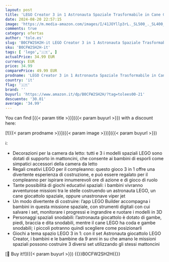 ```yaml
---
layout: post
title: 'LEGO Creator 3 in 1 Astronauta Spaziale Trasformabile in Cane Giocattolo o in Modellino di Astronave Viper Jet  Giochi da Costruire per Bambini e Bambine da 9 Anni  Idea Regalo a Tema Spazio 31152'
date: 2024-08-20 22:57:15
image: 'https://m.media-amazon.com/images/I/41JOYllp3rL._SL500_._SL400_.jpg'
comments: true
category: ofertas
author: 'tole.es'
slug: 'B0CFW2SH2H-it LEGO Creator 3 in 1 Astronauta Spaziale Trasformabile in...'
sku: 'B0CFW2SH2H-it'
tags: [ 'lego','🇮🇹', ]
actualPrice: 34.99 EUR
currency: EUR
price: 34.99
comparePrice: 49.99 EUR
prodname: 'LEGO Creator 3 in 1 Astronauta Spaziale Trasformabile in Cane Giocattolo o in Modellino di Astronave Viper Jet  Giochi da Costruire per Bambini e Bambine da 9 Anni  Idea Regalo a Tema Spazio 31152'
country: 'it'
flag: '🇮🇹'
brand: ''
buyurl: 'https://www.amazon.it/dp/B0CFW2SH2H/?tag=tolees00-21'
descuento: '30.01'
average: '34.99'
---
```


You can find [{{< param title >}}]({{< param buyurl >}}) with a discount here:

[![{{< param prodname >}}]({{< param image >}})]({{< param buyurl >}})

ℹ️:

- Decorazioni per la camera da letto: tutti e 3 i modelli spaziali LEGO sono dotati di supporto in mattoncini, che consente ai bambini di esporli come simpatici accessori della camera da letto
- Regali creativi LEGO per il compleanno: questo gioco 3 in 1 offre una divertente esperienza di costruzione, e può essere regalato per il compleanno per ispirare innumerevoli ore di azione e di gioco di ruolo
- Tante possibilità di giochi educativi spaziali: i bambini vivranno avventurose missioni tra le stelle costruendo un astronauta LEGO, un cane giocattolo spaziale, oppure unastronave viper jet
- Un modo divertente di costruire: l’app LEGO Builder accompagna i bambini in questa missione spaziale, con strumenti digitali con cui salvare i set, monitorare i progressi e ingrandire e ruotare i modelli in 3D
- Personaggi spaziali snodabili: l’astronauta giocattolo è dotato di gambe, piedi, braccia e dita snodabili, mentre il cane LEGO ha coda e gambe snodabili; i piccoli potranno quindi scegliere come posizionarli
- Giochi a tema spazio LEGO 3 in 1: con il set Astronauta giocattolo LEGO Creator, i bambini e le bambine da 9 anni in su che amano le missioni spaziali possono costruire 3 diversi set utilizzando gli stessi mattoncini

[🛒 Buy it!!]({{< param buyurl >}})
{{<world>}}B0CFW2SH2H{{</world>}}
